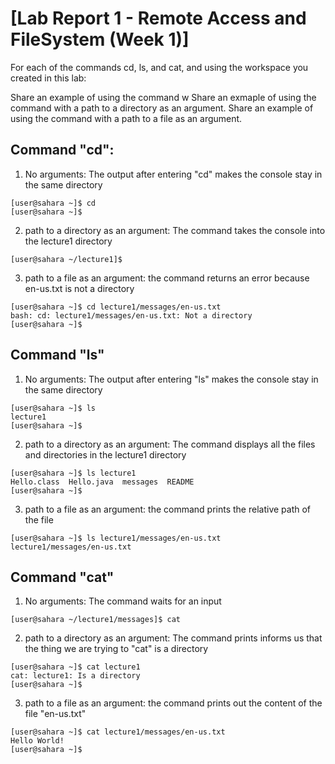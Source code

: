 # [Lab Report 1 - Remote Access and FileSystem (Week 1)]
For each of the commands cd, ls, and cat, and using the workspace you created in this lab:

Share an example of using the command w
Share an exmaple of using the command with a path to a directory as an argument.
Share an example of using the command with a path to a file as an argument.

## Command "cd": 
 
1. No arguments: The output after entering "cd" makes the console stay in the same directory 
    
```console
[user@sahara ~]$ cd
[user@sahara ~]$ 
```
       
2. path to a directory as an argument: The command takes the console into the lecture1 directory
    
```console
[user@sahara ~/lecture1]$ 
```
       
3. path to a file as an argument: the command returns an error because en-us.txt is not a directory
    
```console
[user@sahara ~]$ cd lecture1/messages/en-us.txt
bash: cd: lecture1/messages/en-us.txt: Not a directory
[user@sahara ~]$
```
       
       
## Command "ls" 

1. No arguments: The output after entering "ls" makes the console stay in the same directory

~~~console
[user@sahara ~]$ ls
lecture1
[user@sahara ~]$ 
~~~

2. path to a directory as an argument: The command displays all the files and directories in the lecture1 directory

~~~console
[user@sahara ~]$ ls lecture1
Hello.class  Hello.java  messages  README
[user@sahara ~]$
~~~

3. path to a file as an argument: the command prints the relative path of the file

```console
[user@sahara ~]$ ls lecture1/messages/en-us.txt
lecture1/messages/en-us.txt
```

## Command "cat" 

1. No arguments: The command waits for an input

~~~console
[user@sahara ~/lecture1/messages]$ cat
~~~

2. path to a directory as an argument: The command prints informs us that the thing we are trying to "cat" is a directory

~~~console
[user@sahara ~]$ cat lecture1
cat: lecture1: Is a directory
[user@sahara ~]$
~~~

3. path to a file as an argument: the command prints out the content of the file "en-us.txt"

```console
[user@sahara ~]$ cat lecture1/messages/en-us.txt
Hello World!
[user@sahara ~]$
```



